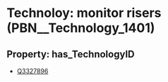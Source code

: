 # Technoloy: __monitor risers__ (PBN__Technology_1401)

## Property: has_TechnologyID

* [Q3327896](Q3327896)

